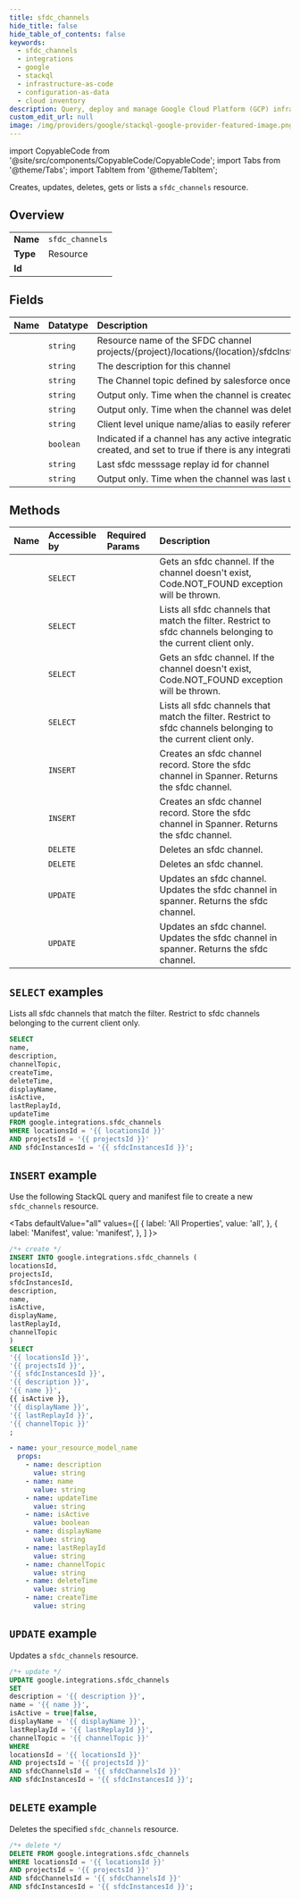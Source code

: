 ```yaml
---
title: sfdc_channels
hide_title: false
hide_table_of_contents: false
keywords:
  - sfdc_channels
  - integrations
  - google
  - stackql
  - infrastructure-as-code
  - configuration-as-data
  - cloud inventory
description: Query, deploy and manage Google Cloud Platform (GCP) infrastructure and resources using SQL
custom_edit_url: null
image: /img/providers/google/stackql-google-provider-featured-image.png
---
```


import CopyableCode from '@site/src/components/CopyableCode/CopyableCode';
import Tabs from '@theme/Tabs';
import TabItem from '@theme/TabItem';

Creates, updates, deletes, gets or lists a <code>sfdc_channels</code> resource.

## Overview
<table><tbody>
<tr><td><b>Name</b></td><td><code>sfdc_channels</code></td></tr>
<tr><td><b>Type</b></td><td>Resource</td></tr>
<tr><td><b>Id</b></td><td><CopyableCode code="google.integrations.sfdc_channels" /></td></tr>
</tbody></table>

## Fields
| Name | Datatype | Description |
|:-----|:---------|:------------|
| <CopyableCode code="name" /> | `string` | Resource name of the SFDC channel projects/{project}/locations/{location}/sfdcInstances/{sfdc_instance}/sfdcChannels/{sfdc_channel}. |
| <CopyableCode code="description" /> | `string` | The description for this channel |
| <CopyableCode code="channelTopic" /> | `string` | The Channel topic defined by salesforce once an channel is opened |
| <CopyableCode code="createTime" /> | `string` | Output only. Time when the channel is created |
| <CopyableCode code="deleteTime" /> | `string` | Output only. Time when the channel was deleted. Empty if not deleted. |
| <CopyableCode code="displayName" /> | `string` | Client level unique name/alias to easily reference a channel. |
| <CopyableCode code="isActive" /> | `boolean` | Indicated if a channel has any active integrations referencing it. Set to false when the channel is created, and set to true if there is any integration published with the channel configured in it. |
| <CopyableCode code="lastReplayId" /> | `string` | Last sfdc messsage replay id for channel |
| <CopyableCode code="updateTime" /> | `string` | Output only. Time when the channel was last updated |

## Methods
| Name | Accessible by | Required Params | Description |
|:-----|:--------------|:----------------|:------------|
| <CopyableCode code="projects_locations_products_sfdc_instances_sfdc_channels_get" /> | `SELECT` | <CopyableCode code="locationsId, productsId, projectsId, sfdcChannelsId, sfdcInstancesId" /> | Gets an sfdc channel. If the channel doesn't exist, Code.NOT_FOUND exception will be thrown. |
| <CopyableCode code="projects_locations_products_sfdc_instances_sfdc_channels_list" /> | `SELECT` | <CopyableCode code="locationsId, productsId, projectsId, sfdcInstancesId" /> | Lists all sfdc channels that match the filter. Restrict to sfdc channels belonging to the current client only. |
| <CopyableCode code="projects_locations_sfdc_instances_sfdc_channels_get" /> | `SELECT` | <CopyableCode code="locationsId, projectsId, sfdcChannelsId, sfdcInstancesId" /> | Gets an sfdc channel. If the channel doesn't exist, Code.NOT_FOUND exception will be thrown. |
| <CopyableCode code="projects_locations_sfdc_instances_sfdc_channels_list" /> | `SELECT` | <CopyableCode code="locationsId, projectsId, sfdcInstancesId" /> | Lists all sfdc channels that match the filter. Restrict to sfdc channels belonging to the current client only. |
| <CopyableCode code="projects_locations_products_sfdc_instances_sfdc_channels_create" /> | `INSERT` | <CopyableCode code="locationsId, productsId, projectsId, sfdcInstancesId" /> | Creates an sfdc channel record. Store the sfdc channel in Spanner. Returns the sfdc channel. |
| <CopyableCode code="projects_locations_sfdc_instances_sfdc_channels_create" /> | `INSERT` | <CopyableCode code="locationsId, projectsId, sfdcInstancesId" /> | Creates an sfdc channel record. Store the sfdc channel in Spanner. Returns the sfdc channel. |
| <CopyableCode code="projects_locations_products_sfdc_instances_sfdc_channels_delete" /> | `DELETE` | <CopyableCode code="locationsId, productsId, projectsId, sfdcChannelsId, sfdcInstancesId" /> | Deletes an sfdc channel. |
| <CopyableCode code="projects_locations_sfdc_instances_sfdc_channels_delete" /> | `DELETE` | <CopyableCode code="locationsId, projectsId, sfdcChannelsId, sfdcInstancesId" /> | Deletes an sfdc channel. |
| <CopyableCode code="projects_locations_products_sfdc_instances_sfdc_channels_patch" /> | `UPDATE` | <CopyableCode code="locationsId, productsId, projectsId, sfdcChannelsId, sfdcInstancesId" /> | Updates an sfdc channel. Updates the sfdc channel in spanner. Returns the sfdc channel. |
| <CopyableCode code="projects_locations_sfdc_instances_sfdc_channels_patch" /> | `UPDATE` | <CopyableCode code="locationsId, projectsId, sfdcChannelsId, sfdcInstancesId" /> | Updates an sfdc channel. Updates the sfdc channel in spanner. Returns the sfdc channel. |

## `SELECT` examples

Lists all sfdc channels that match the filter. Restrict to sfdc channels belonging to the current client only.

```sql
SELECT
name,
description,
channelTopic,
createTime,
deleteTime,
displayName,
isActive,
lastReplayId,
updateTime
FROM google.integrations.sfdc_channels
WHERE locationsId = '{{ locationsId }}'
AND projectsId = '{{ projectsId }}'
AND sfdcInstancesId = '{{ sfdcInstancesId }}';
```

## `INSERT` example

Use the following StackQL query and manifest file to create a new <code>sfdc_channels</code> resource.

<Tabs
    defaultValue="all"
    values={[
        { label: 'All Properties', value: 'all', },
        { label: 'Manifest', value: 'manifest', },
    ]
}>
<TabItem value="all">

```sql
/*+ create */
INSERT INTO google.integrations.sfdc_channels (
locationsId,
projectsId,
sfdcInstancesId,
description,
name,
isActive,
displayName,
lastReplayId,
channelTopic
)
SELECT 
'{{ locationsId }}',
'{{ projectsId }}',
'{{ sfdcInstancesId }}',
'{{ description }}',
'{{ name }}',
{{ isActive }},
'{{ displayName }}',
'{{ lastReplayId }}',
'{{ channelTopic }}'
;
```
</TabItem>
<TabItem value="manifest">

```yaml
- name: your_resource_model_name
  props:
    - name: description
      value: string
    - name: name
      value: string
    - name: updateTime
      value: string
    - name: isActive
      value: boolean
    - name: displayName
      value: string
    - name: lastReplayId
      value: string
    - name: channelTopic
      value: string
    - name: deleteTime
      value: string
    - name: createTime
      value: string

```
</TabItem>
</Tabs>

## `UPDATE` example

Updates a <code>sfdc_channels</code> resource.

```sql
/*+ update */
UPDATE google.integrations.sfdc_channels
SET 
description = '{{ description }}',
name = '{{ name }}',
isActive = true|false,
displayName = '{{ displayName }}',
lastReplayId = '{{ lastReplayId }}',
channelTopic = '{{ channelTopic }}'
WHERE 
locationsId = '{{ locationsId }}'
AND projectsId = '{{ projectsId }}'
AND sfdcChannelsId = '{{ sfdcChannelsId }}'
AND sfdcInstancesId = '{{ sfdcInstancesId }}';
```

## `DELETE` example

Deletes the specified <code>sfdc_channels</code> resource.

```sql
/*+ delete */
DELETE FROM google.integrations.sfdc_channels
WHERE locationsId = '{{ locationsId }}'
AND projectsId = '{{ projectsId }}'
AND sfdcChannelsId = '{{ sfdcChannelsId }}'
AND sfdcInstancesId = '{{ sfdcInstancesId }}';
```

